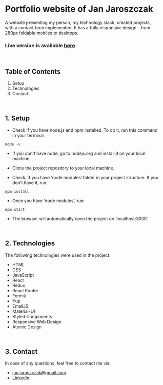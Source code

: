# Portfolio website of Jan Jaroszczak

A website presenting my person, my technology stack, created projects,
with a contact form implemented. It has a fully responsive design – from 280px foldable mobiles to desktops.

### Live version is available [here](https://www.janjaroszczak.com/).

<br/>

## Table of Contents

1. Setup
2. Technologies
3. Contact

<br/>

## 1. Setup

- Check if you have node.js and npm installed. To do it, run this command in your terminal:

```npm
node -v
```

- If you don't have node, go to nodejs.org and install it on your local machine.

- Clone the project repository to your local machine.

- Check, if you have ‘node modules’ folder in your project structure. If you don't have it, run:

```npm
npm install
```

- Once you have ‘node modules’, run:

```npm
npm start
```

- The browser will automatically open the project on ‘localhost:3000’.

<br/>

## 2. Technologies

The following technologies were used in the project:

- HTML
- CSS
- JavaScript
- React
- Redux
- React Router
- Formik
- Yup
- EmailJS
- Material-UI
- Styled Components
- Responsive Web Design
- Atomic Design

<br/>

## 3. Contact

In case of any questions, feel free to contact me via:

- [jan.jaroszczak@gmail.com](mailto:jan.jaroszczak@gmail.com)
- [LinkedIn](https://www.linkedin.com/in/jan-jaroszczak/)

<br/>
